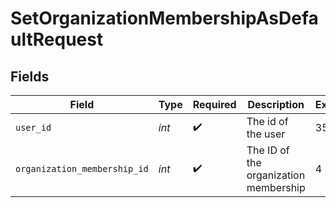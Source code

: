 # SetOrganizationMembershipAsDefaultRequest


## Fields

| Field                                 | Type                                  | Required                              | Description                           | Example                               |
| ------------------------------------- | ------------------------------------- | ------------------------------------- | ------------------------------------- | ------------------------------------- |
| `user_id`                             | *int*                                 | :heavy_check_mark:                    | The id of the user                    | 35436                                 |
| `organization_membership_id`          | *int*                                 | :heavy_check_mark:                    | The ID of the organization membership | 4                                     |